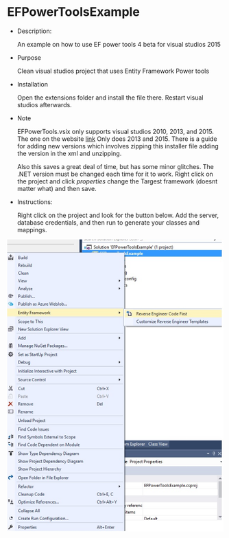 # EFPowerToolsExample
* Description:

   An example on how to use EF power tools 4 beta for visual studios 2015

* Purpose

    Clean visual studios project that uses Entity Framework Power tools
* Installation

    Open the extensions folder and install the file there. Restart visual studios afterwards.
* Note

   EFPowerTools.vsix only supports visual studios 2010, 2013, and 2015. The one on the website [link](https://visualstudiogallery.msdn.microsoft.com/72a60b14-1581-4b9b-89f2-846072eff19d) Only does 2013 and 2015. There is a guide for adding new versions which involves zipping this installer file adding the version in the xml and unzipping. 
   
   Also this saves a great deal of time, but has some minor glitches. The .NET version must be changed each time for it to work. Right click on the project and click *properties* change the Targest framework (doesnt matter what) and then save. 
* Instructions:

    Right click on the project and look for the button below. Add the server, database credentials, and then run to generate your classes and mappings.

![Extension Image](https://github.com/lastlink/EFPowerToolsExample/blob/master/Images/reverseEngineerCodeFirst.jpg)
